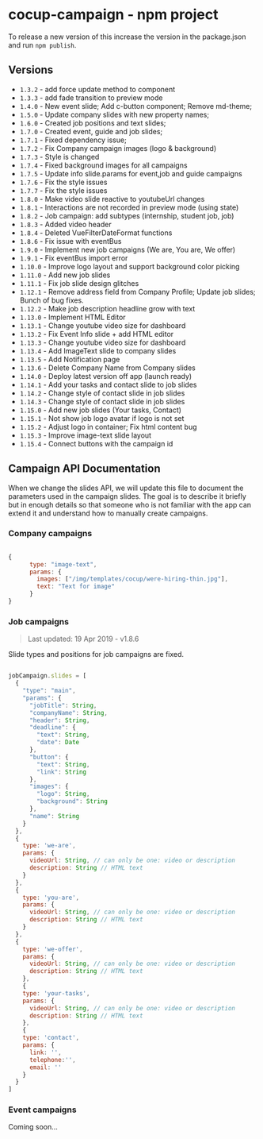 # cocup-campaign - npm project

To release a new version of this increase the version in the package.json and run `npm publish`.

## Versions

- `1.3.2` - add force update method to component
- `1.3.3` - add fade transition to preview mode
- `1.4.0` - New event slide; Add c-button component; Remove md-theme;
- `1.5.0` - Update company slides with new property names;
- `1.6.0` - Created job positions and text slides;
- `1.7.0` - Created event, guide and job slides;
- `1.7.1` - Fixed dependency issue;
- `1.7.2` - Fix Company campaign images (logo & background)
- `1.7.3` - Style is changed
- `1.7.4` - Fixed background images for all campaigns
- `1.7.5` - Update info slide.params for event,job and guide campaigns
- `1.7.6` - Fix the style issues
- `1.7.7` - Fix the style issues
- `1.8.0` - Make video slide reactive to youtubeUrl changes
- `1.8.1` - Interactions are not recorded in preview mode (using state)
- `1.8.2` - Job campaign: add subtypes (internship, student job, job)
- `1.8.3` - Added video header
- `1.8.4` - Deleted VueFilterDateFormat functions
- `1.8.6` - Fix issue with eventBus
- `1.9.0` - Implement new job campaigns (We are, You are, We offer)
- `1.9.1` - Fix eventBus import error
- `1.10.0` - Improve logo layout and support background color picking
- `1.11.0` - Add new job slides
- `1.11.1` - Fix job slide design glitches
- `1.12.1` - Remove address field from Company Profile; Update job slides; Bunch of bug fixes.
- `1.12.2` - Make job description headline grow with text
- `1.13.0` - Implement HTML Editor
- `1.13.1` - Change youtube video size for dashboard
- `1.13.2` - Fix Event Info slide + add HTML editor
- `1.13.3` - Change youtube video size for dashboard
- `1.13.4` - Add ImageText slide to company slides
- `1.13.5` - Add Notification page
- `1.13.6` - Delete Company Name from Company slides
- `1.14.0` - Deploy latest version off app (launch ready)
- `1.14.1` - Add your tasks and contact slide to job slides
- `1.14.2` - Change style of contact slide in job slides
- `1.14.3` - Change style of contact slide in job slides
- `1.15.0` - Add new job slides (Your tasks, Contact)
- `1.15.1` - Not show job logo avatar if logo is not set
- `1.15.2` - Adjust logo in container; Fix html content bug
- `1.15.3` - Improve image-text slide layout
- `1.15.4` - Connect buttons with the campaign id

## Campaign API Documentation

When we change the slides API, we will update this file to document the parameters used in the campaign slides. The goal is to describe it briefly but in enough details so that someone who is not familiar with the app can extend it and understand how to manually create campaigns.

### Company campaigns

```js

{
      type: "image-text",
      params: {
        images: ["/img/templates/cocup/were-hiring-thin.jpg"],
        text: "Text for image"
      }
}
```


### Job campaigns

> Last updated: 19 Apr 2019 - v1.8.6

Slide types and positions for job campaigns are fixed.

```js

jobCampaign.slides = [
  {
    "type": "main",
    "params": {
      "jobTitle": String,
      "companyName": String,
      "header": String,
      "deadline": {
        "text": String,
        "date": Date
      },
      "button": {
        "text": String,
        "link": String
      },
      "images": {
        "logo": String,
        "background": String
      },
      "name": String
    }
  },
  {
    type: 'we-are',
    params: {
      videoUrl: String, // can only be one: video or description
      description: String // HTML text
    }
  },
  {
    type: 'you-are',
    params: {
      videoUrl: String, // can only be one: video or description
      description: String // HTML text
    }
  },
  {
    type: 'we-offer',
    params: {
      videoUrl: String, // can only be one: video or description
      description: String // HTML text
    },
    {
    type: 'your-tasks',
    params: {
      videoUrl: String, // can only be one: video or description
      description: String // HTML text
    },
    {
    type: 'contact',
    params: {
      link: '',
      telephone:'',
      email: ''
    }
  }
]

```

### Event campaigns

Coming soon...